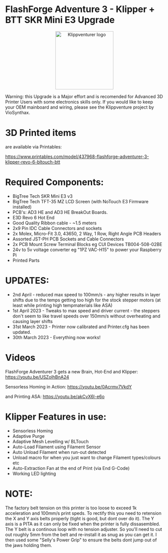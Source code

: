 # FlashForge Adventure 3 - Klipper + BTT SKR Mini E3 Upgrade

<p align="center">
  <a>
    <img src="https://raw.githubusercontent.com/dJOS1475/FF_AD3_Klipper/main/PCB's/klippventurer.svg" alt="Klippventurer logo" height="185">
  </a>
</p>

Warning: this Upgrade is a Major effort and is recomended for Advanced 3D Printer Users with some electronics skills only. If you would like to keep your OEM mainboard and wiring, please see the Klippventure project by VioSynthax.

# 3D Printed items
are available via Printables:

https://www.printables.com/model/437968-flashforge-adventurer-3-klipper-revo-6-bltouch-btt


# Required Components:
* BigTree Tech SKR Mini E3 v3
* BigTree Tech TFT-35 MZ LCD Screen (with NoTouch E3 Firmware installed)
* PCB's: AD3 HE and AD3 HE BreakOut Boards.
* E3D Revo 6 Hot End
* Good Quality Ribbon cable - ~1.5 meters
* 2x9 Pin IDC Cable Connectors and sockets
* 2x Molex, Micro-Fit 3.0, 43650, 2 Way, 1 Row, Right Angle PCB Headers
* Assorted JST-PH PCB Sockets and Cable Connectors
* 2x PCB Mount Screw Terminal Blocks eg CUI Devices TB004-508-02BE
* 24v to 5v voltage converter eg "1PZ VAC-H15" to power your Raspberry Pi
* Printed Parts


# UPDATES:
* 2nd April - reduced max speed to 100mm/s - any higher results in layer shifts due to the temps getting too high for the stock stepper motors (at least while printing high tempmaterials like ASA)
* 1st April 2023 - Tweaks to max speed and driver current - the steppers don't seem to like travel speeds over 150mm/s without overheating and causing layer shifts
* 31st March 2023 - Printer now calibrated and Printer.cfg has been updated.
* 30th March 2023 - Everything now works! 

# Videos
FlashForge Adventurer 3 gets a new Brain, Hot-End and Klipper:
https://youtu.be/USZoIhBnA24

Sensorless Homing in Action:
https://youtu.be/0Acrmv7VkdY

and Printing ASA:
https://youtu.be/akCvX6l-e6o


# Klipper Features in use:
* Sensorless Homing
* Adaptive Purge
* Adaptive Mesh Levelling w/ BLTouch
* Auto-Load Filament using Filament Sensor
* Auto Unload Filament when run-out detected
* Unload macro for when you just want to change Filament types/colours etc
* Auto-Extraction Fan at the end of Print (via End G-Code)
* Working LED lighting

# NOTE: 
The factory belt tension on this printer is too loose to exceed 1k acceleration and 100mm/s print speds. To rectify this you need to retension the X and Y axis belts properly (tight is good, but dont over do it). The Y axis is a PITA as it can only be fixed when the printer is fully dissasembled. The Y belt is a continous loop with no tension adjuster. So you'll need to cut out roughly 5mm from the belt and re-install it as snug as you can get it. I then used some "Selly's Power Grip" to ensure the belts dont jump out of the jaws holding them.

